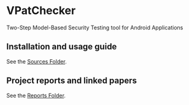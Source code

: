 # VPatChecker
Two-Step Model-Based Security Testing tool for Android Applications

## Installation and usage guide

See the [Sources Folder](https://github.com/Myshtea/VPatChecker/blob/main/Source/README.md).

## Project reports and linked papers

See the [Reports Folder](https://github.com/Myshtea/VPatChecker/blob/main/Reports/README.md).
